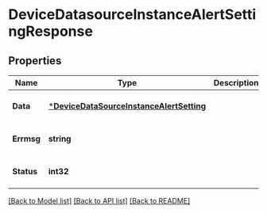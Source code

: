 # DeviceDatasourceInstanceAlertSettingResponse

## Properties
Name | Type | Description | Notes
------------ | ------------- | ------------- | -------------
**Data** | [***DeviceDataSourceInstanceAlertSetting**](DeviceDataSourceInstanceAlertSetting.md) |  | [optional] [default to null]
**Errmsg** | **string** |  | [optional] [default to null]
**Status** | **int32** |  | [optional] [default to null]

[[Back to Model list]](../README.md#documentation-for-models) [[Back to API list]](../README.md#documentation-for-api-endpoints) [[Back to README]](../README.md)



